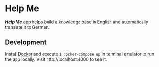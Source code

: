 # Help Me

**_Help Me_** app helps build a knowledge base in English and automatically translate it to German.

## Development

Install [Docker](https://www.docker.com/) and execute `$ docker-compose up` in terminal emulator to run the app locally. Visit http://localhost:4000 to see it.
